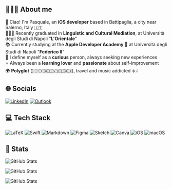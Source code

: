 ## 👨🏻‍💻 About me 

👋 Ciao! I'm Pasquale, an **iOS developer** based in Battipaglia, a city near Salerno, Italy 🇮🇹   
🧑🏻‍🎓 Recently graduated in **Linguistic and Cultural Mediation**, at Università degli Studi di Napoli "**L'Orientale**"  
📚 Currently studying at the **Apple Developer Academy**  at Università degli Studi di Napoli "**Federico II**"   
🔎 I define myself as a **curious** person, always seeking new experiences  
⭐️ Always been a **learning lover** and **passionate** about self-improvement  
🌍 **Polyglot** (🇮🇹🇫🇷🇪🇸🇩🇪🇷🇺), travel and music addicted ✈️🎶

## 🌐 Socials
[![LinkedIn](https://img.shields.io/badge/linkedin-%230077B5.svg?style=for-the-badge&logo=linkedin&logoColor=white)](www.linkedin.com/in/pasquale-piserchia-8748a7264) [![Outlook](https://img.shields.io/badge/Microsoft_Outlook-0078D4?style=for-the-badge&logo=microsoft-outlook&logoColor=white)](mailto:piserchia.pasquale@outlook.it)

## 💻 Tech Stack
![LaTeX](https://img.shields.io/badge/latex-%23008080.svg?style=for-the-badge&logo=latex&logoColor=white) ![Swift](https://img.shields.io/badge/swift-F54A2A?style=for-the-badge&logo=swift&logoColor=white) ![Markdown](https://img.shields.io/badge/markdown-%23000000.svg?style=for-the-badge&logo=markdown&logoColor=white) ![Figma](https://img.shields.io/badge/figma-%23F24E1E.svg?style=for-the-badge&logo=figma&logoColor=white) ![Sketch](https://img.shields.io/badge/Sketch-FFB387?style=for-the-badge&logo=sketch&logoColor=black) ![Canva](https://img.shields.io/badge/Canva-%2300C4CC.svg?style=for-the-badge&logo=Canva&logoColor=white) ![iOS](https://img.shields.io/badge/iOS-000000?style=for-the-badge&logo=ios&logoColor=white) ![macOS](https://img.shields.io/badge/mac%20os-000000?style=for-the-badge&logo=macos&logoColor=F0F0F0)

## 🔢 Stats
![GitHub Stats](https://github-readme-stats.vercel.app/api?username=ppiserchia&theme=tokyonight&show_icons=true&hide_border=true&count_private=true)

![GitHub Stats](https://streak-stats.demolab.com?user=ppiserchia&theme=tokyonight&hide_border=true)

![GitHub Stats](https://github-readme-stats.vercel.app/api/top-langs/?username=ppiserchia&theme=tokyonight&show_icons=true&hide_border=true&layout=compact)





<!--
<a href="mailto:piserchia.pasquale@outlook.it" target="blank"><img align="center" src="Icons/gmail.svg" height="30" /></a>


**ppiserchia/ppiserchia** is a ✨ _special_ ✨ repository because its `README.md` (this file) appears on your GitHub profile.

Here are some ideas to get you started:

- 🔭 I’m currently working on ...
- 🌱 I’m currently learning ...
- 👯 I’m looking to collaborate on ...
- 🤔 I’m looking for help with ...
- 💬 Ask me about ...
- 📫 How to reach me: ...
- 😄 Pronouns: ...
- ⚡ Fun fact: ...
-->
